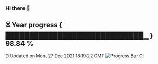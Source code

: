 ### Hi there 👋
⏳ Year progress { █████████████████████████████▁ } 98.84 %
---
⏰ Updated on Mon, 27 Dec 2021 18:19:22 GMT
![Progress Bar CI](https://github.com/liununu/liununu/workflows/Progress%20Bar%20CI/badge.svg)
